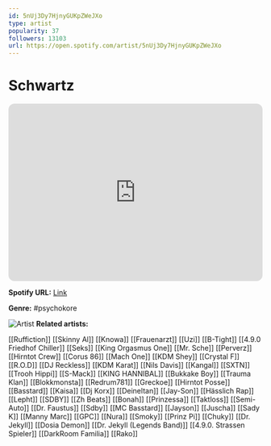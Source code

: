 ```yaml
---
id: 5nUj3Dy7HjnyGUKpZWeJXo
type: artist
popularity: 37
followers: 13103
url: https://open.spotify.com/artist/5nUj3Dy7HjnyGUKpZWeJXo
---
```

# Schwartz

<iframe style="border-radius:12px" src="https://open.spotify.com/embed/artist/5nUj3Dy7HjnyGUKpZWeJXo" width="100%" height="352" frameBorder="0" allowfullscreen="" allow="autoplay; clipboard-write; encrypted-media; fullscreen; picture-in-picture" loading="lazy"></iframe>

**Spotify URL:** [Link](https://open.spotify.com/artist/5nUj3Dy7HjnyGUKpZWeJXo)

**Genre:**  #psychokore

![Artist](https://i.scdn.co/image/ab6761610000e5eb86bac61639b679334c1e62af)
**Related artists:**

[[Ruffiction]]
[[Skinny Al]]
[[Knowa]]
[[Frauenarzt]]
[[Uzi]]
[[B-Tight]]
[[4.9.0 Friedhof Chiller]]
[[Seks]]
[[King Orgasmus One]]
[[Mr. Sche]]
[[Perverz]]
[[Hirntot Crew]]
[[Corus 86]]
[[Mach One]]
[[KDM Shey]]
[[Crystal F]]
[[R.O.D]]
[[DJ Reckless]]
[[KDM Karat]]
[[Nils Davis]]
[[Kangal]]
[[SXTN]]
[[Trooh Hippi]]
[[S-Mack]]
[[KING HANNIBAL]]
[[Bukkake Boy]]
[[Trauma Klan]]
[[Blokkmonsta]]
[[Redrum781]]
[[Greckoe]]
[[Hirntot Posse]]
[[Basstard]]
[[Kaisa]]
[[Dj Korx]]
[[Deineltan]]
[[Jay-Son]]
[[Hässlich Rap]]
[[Lepht]]
[[SDBY]]
[[Zh Beats]]
[[Bonah]]
[[Prinzessa]]
[[Taktloss]]
[[Semi-Auto]]
[[Dr. Faustus]]
[[Sdby]]
[[MC Basstard]]
[[Jayson]]
[[Juscha]]
[[Sady K]]
[[Manny Marc]]
[[GPC]]
[[Nura]]
[[Smoky]]
[[Prinz Pi]]
[[Chuky]]
[[Dr. Jekyll]]
[[Dosia Demon]]
[[Dr. Jekyll (Legends Band)]]
[[4.9.0. Strassen Spieler]]
[[DarkRoom Familia]]
[[Rako]]
